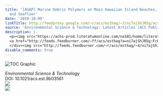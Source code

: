 ```yaml
---
title: '[ASAP] Marine Debris Polymers on Main Hawaiian Island Beaches, Sea Surface,
  and Seafloor'
date: '2019-10-09'
linkTitle: http://feedproxy.google.com/~r/acs/esthag/~3/ni7ajShJR5g/acs.est.9b03561
source: 'Environmental Science & Technology: Latest Articles (ACS Publications)'
description: |-
  <p><img src="https://achs-prod.literatumonline.com/na101/home/literatum/publisher/achs/journals/content/esthag/0/esthag.ahead-of-print/acs.est.9b03561/20191008/images/medium/es9b03561_0007.gif" alt="TOC Graphic"/></p><div><cite>Environmental Science & Technology</cite></div><div>DOI: 10.1021/acs.est.9b03561</div><div class="feedflare">
  <a href="http://feeds.feedburner.com/~ff/acs/esthag?a=ni7ajShJR5g:FcQ6jvUcfFs:yIl2AUoC8zA"><img src="http://feeds.feedburner.com/~ff/acs/esthag?d=yIl2AUoC8zA" border="0"></img></a>
  </div><img src="http://feeds.feedburner.com/~r/acs/esthag/~4/ni7ajShJR5g" ...
disable_comments: true
---
```

<p><img src="https://achs-prod.literatumonline.com/na101/home/literatum/publisher/achs/journals/content/esthag/0/esthag.ahead-of-print/acs.est.9b03561/20191008/images/medium/es9b03561_0007.gif" alt="TOC Graphic"/></p><div><cite>Environmental Science & Technology</cite></div><div>DOI: 10.1021/acs.est.9b03561</div><div class="feedflare">
<a href="http://feeds.feedburner.com/~ff/acs/esthag?a=ni7ajShJR5g:FcQ6jvUcfFs:yIl2AUoC8zA"><img src="http://feeds.feedburner.com/~ff/acs/esthag?d=yIl2AUoC8zA" border="0"></img></a>
</div><img src="http://feeds.feedburner.com/~r/acs/esthag/~4/ni7ajShJR5g" ...